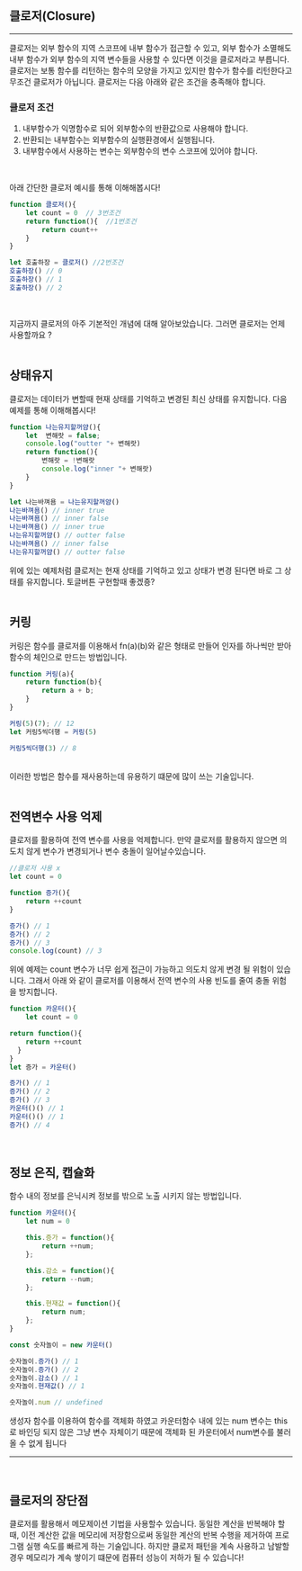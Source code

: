## 클로저(Closure)

---

클로저는 외부 함수의 지역 스코프에 내부 함수가 접근할 수 있고, 외부 함수가 소멸해도 내부 함수가 외부 함수의 지역 변수들을 사용할 수 있다면 이것을 클로저라고 부릅니다. 클로저는 보통 함수를 리턴하는 함수의 모양을 가지고 있지만 함수가 함수를 리턴한다고 무조건 클로저가 아닙니다. 클로저는 다음 아래와 같은 조건을 충족해야 합니다. <br />

### 클로저 조건
1. 내부함수가 익명함수로 되어 외부함수의 반환값으로 사용해야 합니다.<br />
2. 반환되는 내부함수는 외부함수의 실행환경에서 실행됩니다.<br />
3. 내부함수에서 사용하는 변수는 외부함수의 변수 스코프에 있어야 합니다.<br />

<br >

아래 간단한 클로저 예시를 통해 이해해봅시다!

```js
function 클로저(){
    let count = 0  // 3번조건
    return function(){  //1번조건
        return count++ 
    }
}

let 호출하장 = 클로저() //2번조건
호출하장() // 0
호출하장() // 1
호출하장() // 2
```
<br />

지금까지 클로저의 아주 기본적인 개념에 대해 알아보았습니다. 그러면 클로저는 언제 사용할까요 ?  
<br />

## 상태유지

클로저는 데이터가 변할때 현재 상태를 기억하고 변경된 최신 상태를 유지합니다. 다음 예제를 통해 이해해봅시다!

```js
function 나는유지할꺼얌(){
    let  변해랏 = false;
    console.log("outter "+ 변해랏)
    return function(){
        변해랏 = !변해랏
        console.log("inner "+ 변해랏)
    }
}

let 나는바껴욤 = 나는유지할꺼얌()
나는바껴욤() // inner true
나는바껴욤() // inner false
나는바껴욤() // inner true
나는유지할꺼얌() // outter false
나는바껴욤() // inner false
나는유지할꺼얌() // outter false
```

위에 있는 예제처럼 클로저는 현재 상태를 기억하고 있고 상태가 변경 된다면 바로 그 상태를 유지합니다. 토글버튼 구현할때 좋겠죵?  
<br />

## 커링

커링은 함수를 클로저를 이용해서 fn(a)(b)와 같은 형태로 만들어 인자를 하나씩만 받아 함수의 체인으로 만드는 방법입니다.

```js
function 커링(a){
    return function(b){
        return a + b;
    }
}

커링(5)(7); // 12
let 커링5씩더행 = 커링(5)

커링5씩더행(3) // 8
```
<br />
이러한 방법은 함수를 재사용하는데 유용하기 떄문에 많이 쓰는 기술입니다.
<br />
<br />

## 전역변수 사용 억제

클로저를 활용하여 전역 변수를 사용을 억제합니다. 만약 클로저를 활용하지 않으면 의도치 않게 변수가 변경되거나 변수 충돌이 일어날수있습니다.

```js
//클로저 사용 x
let count = 0

function 증가(){
    return ++count
}

증가() // 1
증가() // 2
증가() // 3
console.log(count) // 3
```

위에 예제는 count 변수가 너무 쉽게 접근이 가능하고 의도치 않게 변경 될 위험이 있습니다. 그래서 아래 와 같이 클로저를 이용해서 전역 변수의 사용 빈도를 줄여 충돌 위험을 방지합니다.

```js
function 카운터(){
    let count = 0

return function(){
    return ++count
  }
}
let 증가 = 카운터()

증가() // 1
증가() // 2
증가() // 3
카운터()() // 1
카운터()() // 1
증가() // 4
```
<br />

## 정보 은직, 캡슐화

함수 내의 정보를 은닉시켜 정보를 밖으로 노출 시키지 않는 방법입니다.

```js
function 카운터(){
    let num = 0

    this.증가 = function(){
        return ++num;
    };

    this.감소 = function(){
        return --num;
    };

    this.현재값 = function(){
        return num;
    };
}

const 숫자놀이 = new 카운터()

숫자놀이.증가() // 1
숫자놀이.증가() // 2
숫자놀이.감소() // 1
숫자놀이.현재값() // 1

숫자놀이.num // undefined
```

생성자 함수를 이용하여 함수를 객체화 하였고 카운터함수 내에 있는 num 변수는 this로 바인딩 되지 않은 그냥 변수 자체이기 때문에 객체화 된 카운터에서 num변수를 불러올 수 없게 됩니다
<br />

---
<br />

## 클로저의 장단점

클로저를 활용해서 메모제이션 기법을 사용할수 있습니다. 동일한 계산을 반복해야 할때, 이전 계산한 값을 메모리에 저장함으로써 동일한 계산의 반복 수행을 제거하여 프로그램 실행 속도를 빠르게 하는 기술입니다. 하지만 클로저 패턴을 계속 사용하고 남발할 경우 메모리가 계속 쌓이기 떄문에 컴퓨터 성능이 저하가 될 수 있습니다!
